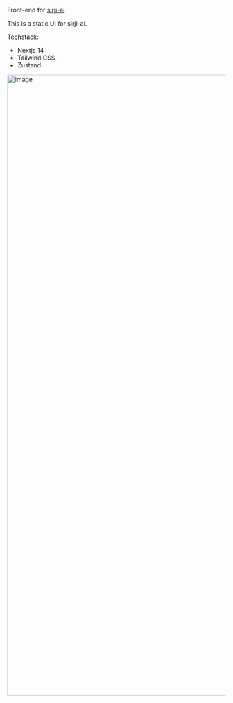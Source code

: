 Front-end for [sirji-ai](https://github.com/sirji-ai/sirji)

This is a static UI for sirji-ai.

Techstack:
- Nextjs 14
- Tailwind CSS
- Zustand

<img width="1432" alt="image" src="https://github.com/poornima-alugubelly/sirji-ai-fe-demo/assets/70846516/bc64ca2b-4de6-47e0-a179-86174cfc4d6a">

